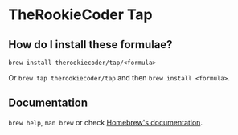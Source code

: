 # TheRookieCoder Tap

## How do I install these formulae?

`brew install therookiecoder/tap/<formula>`

Or `brew tap therookiecoder/tap` and then `brew install <formula>`.

## Documentation

`brew help`, `man brew` or check [Homebrew's documentation](https://docs.brew.sh).

